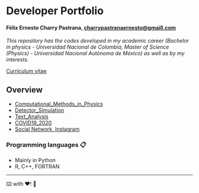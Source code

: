 # Developer Portfolio
#### Félix Ernesto Charry Pastrana, charrypastranaernesto@gmaill.com
_This repository has the codes developed in my academic career (Bachelor in physics - Universidad Nacional de Colombia, Master of Science (Physics) - Universidad Nacional Autónoma de México) as well as by my interests._

[Curriculum vitae](https://github.com/ernestocharry/cv/blob/main/cv.pdf)

## Overview
* [Computational_Methods_in_Physics](https://github.com/ernestocharry/computationalMethods)
* [Detector_Simulation](https://github.com/ernestocharry/detectorSimulation)
* [Text_Analysis](https://github.com/ernestocharry/textAnalysis)
* [COVID19_2020](https://github.com/ernestocharry/covid19_2020)
* [Social Network, Instagram](https://github.com/ernestocharry/networkInstagram)

### Programming languages 📋
* Mainly in Python
* R, C++, FORTRAN

***
⌨️ with ❤️! 📌
